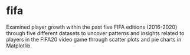 # fifa
Examined player growth within the past five FIFA editions (2016-2020) through five different datasets to uncover patterns and insights related to players in the FIFA20 video game through scatter plots and pie charts in Matplotlib.
